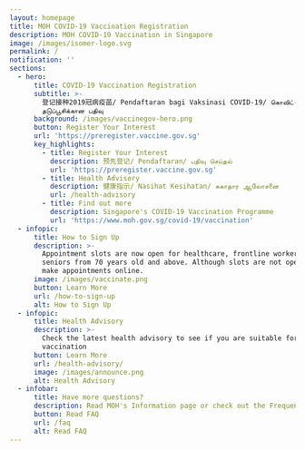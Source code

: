```yaml
---
layout: homepage
title: MOH COVID-19 Vaccination Registration
description: MOH COVID-19 Vaccination in Singapore
image: /images/isomer-logo.svg
permalink: /
notification: ''
sections:
  - hero:
      title: COVID-19 Vaccination Registration
      subtitle: >-
        登记接种2019冠病疫苗/ Pendaftaran bagi Vaksinasi COVID-19/ கொவிட்-19
        தடுப்பூசிக்கான பதிவு
      background: /images/vaccinegov-hero.png
      button: Register Your Interest
      url: 'https://preregister.vaccine.gov.sg'
      key_highlights:
        - title: Register Your Interest
          description: 预先登记/ Pendaftaran/ பதிவு செய்தல்
          url: 'https://preregister.vaccine.gov.sg'
        - title: Health Advisory
          description: 健康指示/ Nasihat Kesihatan/ சுகாதார ஆலோசனை
          url: /health-advisory
        - title: Find out more
          description: Singapore's COVID-19 Vaccination Programme
          url: 'https://www.moh.gov.sg/covid-19/vaccination'
  - infopic:
      title: How to Sign Up
      description: >-
        Appointment slots are now open for healthcare, frontline workers and
        seniors from 70 years old and above. Although slots are not open to the public currently, you can register your interest and we will notify you when you can
        make appointments online.
      image: /images/vaccinate.png
      button: Learn More
      url: /how-to-sign-up
      alt: How to Sign Up
  - infopic:
      title: Health Advisory
      description: >-
        Check the latest health advisory to see if you are suitable for the
        vaccination
      button: Learn More
      url: /health-advisory/
      image: /images/announce.png
      alt: Health Advisory
  - infobar:
      title: Have more questions?
      description: Read MOH's Information page or check out the Frequently Asked Questions.
      button: Read FAQ
      url: /faq
      alt: Read FAQ
---
```

